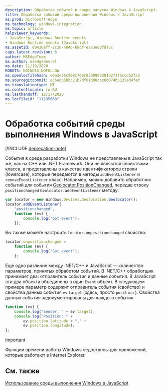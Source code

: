 ```yaml
---
description: Обработка событий в среде запуска Windows в JavaScript.
title: Обработка событий среды выполнения Windows в JavaScript
ms.prod: microsoft-edge
ms.technology: windows-integration
ms.topic: article
helpviewer_keywords:
- JavaScript, Windows Runtime events
- Windows Runtime events [JavaScript]
ms.assetid: d9436aff-2c30-4846-b8df-eaa3e63fd75c
caps.latest.revision: 6
author: MSEdgeTeam
ms.author: msedgedevrel
ms.date: 11/19/2020
ROBOTS: NOINDEX,NOFOLLOW
ms.openlocfilehash: e0a3e35c908c766c0308903381b271f5ccdb27a3
ms.sourcegitcommit: a35a6b5bbc21b7df61d08cbc6b074b5325ad4fef
ms.translationtype: MT
ms.contentlocale: ru-RU
ms.lasthandoff: 12/17/2020
ms.locfileid: "11235668"
---
```

# Обработка событий среды выполнения Windows в JavaScript  

[!INCLUDE [deprecation-note](../includes/legacy-edge-note.md)]  

События в среде разработки Windows не представлены в JavaScript так же, как на C++ или .NET Framework.  Они не являются свойствами класса, а представлены в качестве идентификаторов строки \(lowercase\), которые передаются в методы `addEventListener` и `removeEventListener` класс.  Например, можно добавить обработчик событий для события [Geolocator.PositionChanged,][UwpWindowsGeolocationGeolocatorDevicesPositionChanged] передав строку `positionchanged` `Geolocator.addEventListener` методу:  

```javascript  
var locator = new Windows.Devices.Geolocation.Geolocator();
locator.addEventListener(
    "positionchanged",
    function (ev) {
        console.log("Got event");
    });
```  

Вы также можете настроить `locator.onpositionchanged` свойство:  

```javascript
locator.onpositionchanged =
    function (ev) {
        console.log("Got event");
    };
```  

Еще одно различие между .NET/C++ и JavaScript — количество параметров, принятых обработом событий.  В .NET/C++ обработщик принимает два: отправитель события и данные события.  В JavaScript эти два объекта объединены в один `Event` объект.  В следующем примере параметр содержит отправитель события \(свойство\) и свойства данных события `ev` `target` \(здесь, просто `position` \).  Свойства данных события задокументированы для каждого события.  

```javascript
function (ev) {
    console.log("Sender: " + ev.target);
    console.log("Position: " +
        ev.position.latitude + "," +
        ev.position.longitude);
};
```  

> [!IMPORTANT]
> Функции времени работы Windows недоступны для приложений, которые работают в Internet Explorer.  

## См. также  

[Использование среды выполнения Windows в JavaScript][WindowsRuntimeJavascript]  

 <!-- links -->  

[WindowsRuntimeJavascript]: ./using-the-windows-runtime-in-javascript.md "Использование точки запуска Windows в JavaScript | Документы Майкрософт"  

[UwpWindowsGeolocationGeolocatorDevicesPositionChanged]: /uwp/api/Windows.Devices.Geolocation.Geolocator#Windows_Devices_Geolocation_Geolocator_PositionChanged "Класс Geolocator | Документы Майкрософт"  
